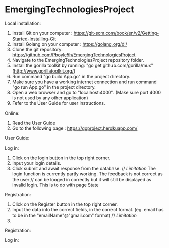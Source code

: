 # EmergingTechnologiesProject

Local installation:
1. Install Git on your computer : https://git-scm.com/book/en/v2/Getting-Started-Installing-Git
2. Install Golang on your computer : https://golang.org/dl/
3. Clone the git repository: https://github.com/Pboyle5h/EmergingTechnologiesProject
4. Navigate to the EmergingTechnologiesProject repository folder.
5. Install the gorilla toolkit by running: "go get github.com/gorilla/mux" (http://www.gorillatoolkit.org/)
6. Run command "go build App.go" in the project directory.
7. Make sure you have a working internet connection and run command "go run App.go" in the project directory.
8. Open a web browser and go to "localhost:4000". (Make sure port 4000 is not used by any other application)
9. Fefer to the User Guide for user instructions.


Online:
1. Read the User Guide
2. Go to the following page : https://goproject.herokuapp.com/

User Guide:

  Log in:
  1. Click on the login button in the top right corner.
  2. Input your login details.
  3. Click submit and await response from the database.
  // *Limitation* The login function is currently partly working. The feedback is not correct as the user
  // can be looged in correctly but it will still be displayed as invalid login. This is to do with page State

  Registration:
  1. Click on the Register button in the top right corner.
  2. Input the data into the correct fields, in the correct format. (eg. email has to be in the "emailName"@"gmail.com" format)
  // *Limitation*
  3.

 Registration:

 Log in:
